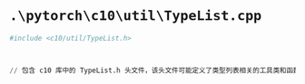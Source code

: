 # `.\pytorch\c10\util\TypeList.cpp`

```py
#include <c10/util/TypeList.h>



// 包含 c10 库中的 TypeList.h 头文件，该头文件可能定义了类型列表相关的工具类和函数
```